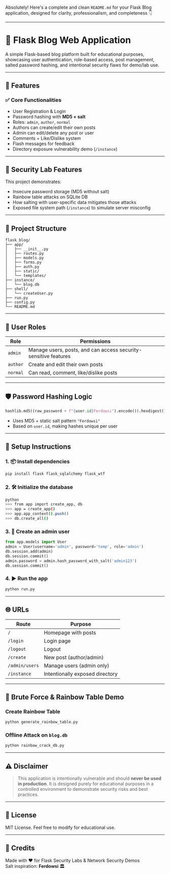 Absolutely! Here's a complete and clean `README.md` for your Flask Blog application, designed for clarity, professionalism, and completeness 👇

---

# 📝 Flask Blog Web Application

A simple Flask-based blog platform built for educational purposes, showcasing user authentication, role-based access, post management, salted password hashing, and intentional security flaws for demo/lab use.

---

## 🚀 Features

### ✅ Core Functionalities
- User Registration & Login
- Password hashing with **MD5 + salt**
- Roles: `admin`, `author`, `normal`
- Authors can create/edit their own posts
- Admin can edit/delete any post or user
- Comments + Like/Dislike system
- Flash messages for feedback
- Directory exposure vulnerability demo (`/instance`)

---

## 🔐 Security Lab Features

This project demonstrates:
- Insecure password storage (MD5 without salt)
- Rainbow table attacks on SQLite DB
- How salting with user-specific data mitigates those attacks
- Exposed file system path (`/instance`) to simulate server misconfig

---

## 📁 Project Structure

```
flask_blog/
├── app/
│   ├── __init__.py
│   ├── routes.py
│   ├── models.py
│   ├── forms.py
│   ├── auth.py
│   ├── static/
│   └── templates/
├── instance/
│   └── blog.db
├── shell/
│   └── createUser.py
├── run.py
├── config.py
└── README.md
```

---

## 🧪 User Roles

| Role    | Permissions |
|---------|-------------|
| `admin` | Manage users, posts, and can access security-sensitive features |
| `author` | Create and edit their own posts |
| `normal` | Can read, comment, like/dislike posts |

---

## 🛡 Password Hashing Logic

```python
hashlib.md5((raw_password + f"{user.id}Ferdowsi").encode()).hexdigest()
```

- Uses MD5 + static salt pattern `"Ferdowsi"`
- Based on `user.id`, making hashes unique per user

---

## 🧰 Setup Instructions

### 1. 📦 Install dependencies
```bash
pip install flask flask_sqlalchemy flask_wtf
```

### 2. 🛠 Initialize the database
```bash
python
>>> from app import create_app, db
>>> app = create_app()
>>> app.app_context().push()
>>> db.create_all()
```

### 3. 👤 Create an admin user
```python
from app.models import User
admin = User(username='admin', password='temp', role='admin')
db.session.add(admin)
db.session.commit()
admin.password = admin.hash_password_with_salt('admin123')
db.session.commit()
```

### 4. ▶️ Run the app
```bash
python run.py
```

---

## 🌐 URLs

| Route | Purpose |
|-------|---------|
| `/` | Homepage with posts |
| `/login` | Login page |
| `/logout` | Logout |
| `/create` | New post (author/admin) |
| `/admin/users` | Manage users (admin only) |
| `/instance` | Intentionally exposed directory |

---

## 🧪 Brute Force & Rainbow Table Demo

### Create Rainbow Table
```bash
python generate_rainbow_table.py
```

### Offline Attack on `blog.db`
```bash
python rainbow_crack_db.py
```

---

## ⚠️ Disclaimer

> This application is intentionally vulnerable and should **never be used in production**. It is designed purely for educational purposes in a controlled environment to demonstrate security risks and best practices.

---

## 📄 License

MIT License. Feel free to modify for educational use.

---

## 🙌 Credits

Made with ❤️ for Flask Security Labs & Network Security Demos  
Salt inspiration: **Ferdowsi** 🏛️
